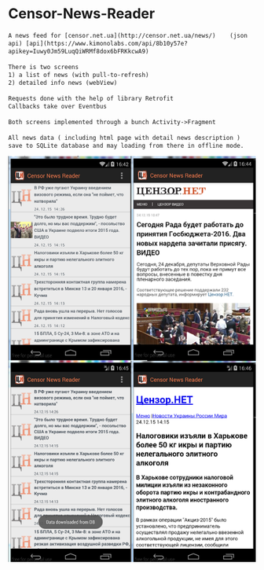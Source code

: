 # Censor-News-Reader
	A news feed for [censor.net.ua](http://censor.net.ua/news/)    (json api) [api](https://www.kimonolabs.com/api/8b10y57e?apikey=Iuwy0Jm59LuqQiWRMf8dox6bFRKkcwA9)

	There is two screens
	1) a list of news (with pull-to-refresh)
	2) detailed info news (webView)

	Requests done with the help of library Retrofit
	Callbacks take over Eventbus

	Both screens implemented through a bunch Activity->Fragment

	All news data ( including html page with detail news description ) 
	save to SQLite database and may loading from there in offline mode.

![alt tag](https://raw.githubusercontent.com/roma-sck/Censor-News-Reader/master/app/src/main/res/drawable/censornews_screenshots.png)

